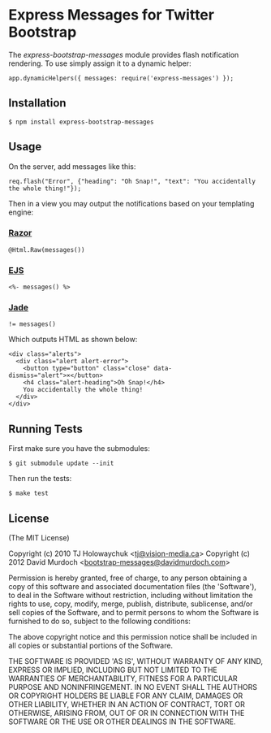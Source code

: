 # Express Messages for Twitter Bootstrap
      
The _express-bootstrap-messages_ module provides flash notification rendering. To use simply assign it to a dynamic helper:

    app.dynamicHelpers({ messages: require('express-messages') });

## Installation

    $ npm install express-bootstrap-messages

## Usage

On the server, add messages like this:

    req.flash("Error", {"heading": "Oh Snap!", "text": "You accidentally the whole thing!"});

Then in a view you may output the notifications based on your templating engine:

### [Razor](https://github.com/davidmurdoch/razorjs)

    @Html.Raw(messages())

### [EJS](https://github.com/visionmedia/ejs)

    <%- messages() %>

### [Jade](http://jade-lang.com/)

    != messages()

Which outputs HTML as shown below:

    <div class="alerts">
      <div class="alert alert-error">
        <button type="button" class="close" data-dismiss="alert">×</button>
        <h4 class="alert-heading">Oh Snap!</h4>
        You accidentally the whole thing!
      </div>
    </div>

## Running Tests

First make sure you have the submodules:

    $ git submodule update --init

Then run the tests:

    $ make test

## License 

(The MIT License)

Copyright (c) 2010 TJ Holowaychuk &lt;tj@vision-media.ca&gt;
Copyright (c) 2012 David Murdoch &lt;bootstrap-messages@davidmurdoch.com&gt;

Permission is hereby granted, free of charge, to any person obtaining
a copy of this software and associated documentation files (the
'Software'), to deal in the Software without restriction, including
without limitation the rights to use, copy, modify, merge, publish,
distribute, sublicense, and/or sell copies of the Software, and to
permit persons to whom the Software is furnished to do so, subject to
the following conditions:

The above copyright notice and this permission notice shall be
included in all copies or substantial portions of the Software.

THE SOFTWARE IS PROVIDED 'AS IS', WITHOUT WARRANTY OF ANY KIND,
EXPRESS OR IMPLIED, INCLUDING BUT NOT LIMITED TO THE WARRANTIES OF
MERCHANTABILITY, FITNESS FOR A PARTICULAR PURPOSE AND NONINFRINGEMENT.
IN NO EVENT SHALL THE AUTHORS OR COPYRIGHT HOLDERS BE LIABLE FOR ANY
CLAIM, DAMAGES OR OTHER LIABILITY, WHETHER IN AN ACTION OF CONTRACT,
TORT OR OTHERWISE, ARISING FROM, OUT OF OR IN CONNECTION WITH THE
SOFTWARE OR THE USE OR OTHER DEALINGS IN THE SOFTWARE.

